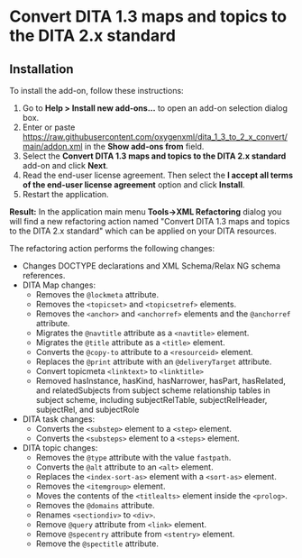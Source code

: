 # Convert DITA 1.3 maps and topics to the DITA 2.x standard

## Installation

To install the add-on, follow these instructions:

1. Go to **Help > Install new add-ons...** to open an add-on selection dialog box.
2. Enter or paste https://raw.githubusercontent.com/oxygenxml/dita_1_3_to_2_x_convert/main/addon.xml in the **Show add-ons from** field.
3. Select the **Convert DITA 1.3 maps and topics to the DITA 2.x standard** add-on and click **Next**.
4. Read the end-user license agreement. Then select the **I accept all terms of the end-user license agreement** option and click **Install**.
5. Restart the application.

**Result:** In the application main menu **Tools->XML Refactoring** dialog you will find a new refactoring action named "Convert DITA 1.3 maps and topics to the DITA 2.x standard" which can be applied on your DITA resources.

The refactoring action performs the following changes:
*   Changes DOCTYPE declarations and XML Schema/Relax NG schema references.
*   DITA Map changes:
    *   Removes the `@lockmeta` attribute.
    *   Removes the `<topicset>` and `<topicsetref>` elements.
    *   Removes the `<anchor>` and `<anchorref>` elements and the `@anchorref` attribute.
    *   Migrates the `@navtitle` attribute as a `<navtitle>` element.
    *   Migrates the `@title` attribute as a `<title>` element.
    *   Converts the `@copy-to` attribute to a `<resourceid>` element.
    *   Replaces the `@print` attribute with an `@deliveryTarget` attribute.
    *   Convert topicmeta `<linktext>` to `<linktitle>`
    *   Removed hasInstance, hasKind, hasNarrower, hasPart, hasRelated, and relatedSubjects from subject scheme relationship tables in subject scheme, including subjectRelTable, subjectRelHeader, subjectRel, and subjectRole
*   DITA task changes:
    *   Converts the `<substep>` element to a `<step>` element.
    *   Converts the `<substeps>` element to a `<steps>` element.
*   DITA topic changes:
    *   Removes the `@type` attribute with the value `fastpath`.
    *   Converts the `@alt` attribute to an `<alt>` element.
    *   Replaces the `<index-sort-as>` element with a `<sort-as>` element.
    *   Removes the `<itemgroup>` element.
    *   Moves the contents of the `<titlealts>` element inside the `<prolog>`.
    *   Removes the `@domains` attribute.
    *   Renames `<sectiondiv>` to `<div>`.
    *   Remove `@query` attribute from `<link>` element.
    *   Remove `@specentry` attribute from `<stentry>` element.
    *   Remove the `@spectitle` attribute.
